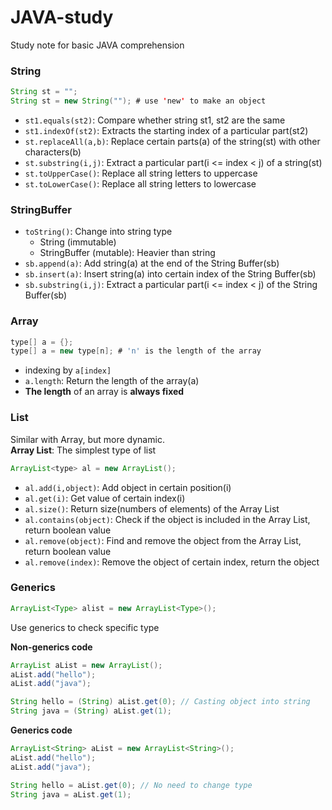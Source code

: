 # JAVA-study
Study note for basic JAVA comprehension

### String
~~~java
String st = "";
String st = new String(""); # use 'new' to make an object
~~~

- `st1.equals(st2)`: Compare whether string st1, st2 are the same
- `st1.indexOf(st2)`: Extracts the starting index of a particular part(st2)
- `st.replaceAll(a,b)`: Replace certain parts(a) of the string(st) with other characters(b)
- `st.substring(i,j)`: Extract a particular part(i <= index < j) of a string(st)
- `st.toUpperCase()`: Replace all string letters to uppercase
- `st.toLowerCase()`: Replace all string letters to lowercase

### StringBuffer
- `toString()`: Change into string type
	- String (immutable)
	- StringBuffer (mutable): Heavier than string
- `sb.append(a)`: Add string(a) at the end of the String Buffer(sb)
- `sb.insert(a)`: Insert string(a) into certain index of the String Buffer(sb)
- `sb.substring(i,j)`: Extract a particular part(i <= index < j) of the String Buffer(sb)

### Array
~~~java
type[] a = {};
type[] a = new type[n]; # 'n' is the length of the array
~~~
- indexing by `a[index]`
- `a.length`: Return the length of the array(a)
- **The length** of an array is **always fixed**

### List

Similar with Array, but more dynamic.  
**Array List**: The simplest type of list
~~~java
ArrayList<type> al = new ArrayList();
~~~
- `al.add(i,object)`: Add object in certain position(i)
- `al.get(i)`: Get value of certain index(i)
- `al.size()`: Return size(numbers of elements) of the Array List
- `al.contains(object)`: Check if the object is included in the Array List, return boolean value
- `al.remove(object)`: Find and remove the object from the Array List, return boolean value
- `al.remove(index)`: Remove the object of certain index, return the object

### Generics
~~~java
ArrayList<Type> alist = new ArrayList<Type>();
~~~
Use generics to check specific type  
  
**Non-generics code**
~~~java
ArrayList aList = new ArrayList();
aList.add("hello");
aList.add("java");

String hello = (String) aList.get(0); // Casting object into string
String java = (String) aList.get(1);
~~~
  
**Generics code**
~~~java
ArrayList<String> aList = new ArrayList<String>();
aList.add("hello");
aList.add("java");

String hello = aList.get(0); // No need to change type
String java = aList.get(1);
~~~
